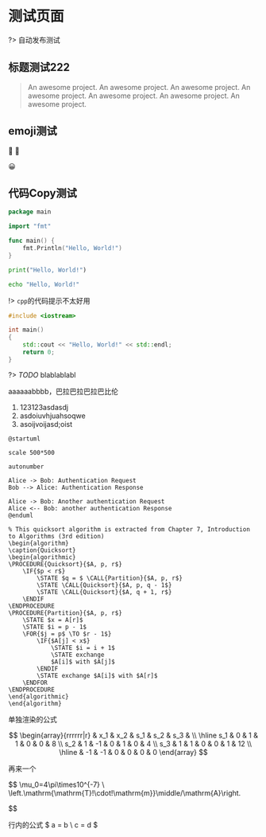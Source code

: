 # 测试页面

?> 自动发布测试

## 标题测试222

> An awesome project.
> An awesome project.
> An awesome project.
> An awesome project.
> An awesome project.
> An awesome project.
> An awesome project.

## emoji测试

:100: :100:

:grinning:

## 代码Copy测试

```go
package main

import "fmt"

func main() {
    fmt.Println("Hello, World!")
}
```

```python
print("Hello, World!")
```

```bash
echo "Hello, World!"
```

!> `cpp`的代码提示不太好用

```cpp
#include <iostream>

int main()
{
	std::cout << "Hello, World!" << std::endl;
	return 0;
}
```

?> _TODO_ blablablabl

aaaaaabbbb，巴拉巴拉巴拉巴比伦

1. 123123asdasdj
2. asdoiuvhjuahsoqwe
3. asoijvoijasd;oist

```plantuml
@startuml

scale 500*500

autonumber

Alice -> Bob: Authentication Request
Bob --> Alice: Authentication Response

Alice -> Bob: Another authentication Request
Alice <-- Bob: another authentication Response
@enduml
```

```algorithm
% This quicksort algorithm is extracted from Chapter 7, Introduction to Algorithms (3rd edition)
\begin{algorithm}
\caption{Quicksort}
\begin{algorithmic}
\PROCEDURE{Quicksort}{$A, p, r$}
    \IF{$p < r$} 
        \STATE $q = $ \CALL{Partition}{$A, p, r$}
        \STATE \CALL{Quicksort}{$A, p, q - 1$}
        \STATE \CALL{Quicksort}{$A, q + 1, r$}
    \ENDIF
\ENDPROCEDURE
\PROCEDURE{Partition}{$A, p, r$}
    \STATE $x = A[r]$
    \STATE $i = p - 1$
    \FOR{$j = p$ \TO $r - 1$}
        \IF{$A[j] < x$}
            \STATE $i = i + 1$
            \STATE exchange
            $A[i]$ with $A[j]$
        \ENDIF
        \STATE exchange $A[i]$ with $A[r]$
    \ENDFOR
\ENDPROCEDURE
\end{algorithmic}
\end{algorithm}
```

单独渲染的公式 

$$
\begin{array}{rrrrrr|r}
               & x_1 & x_2 & s_1 & s_2 & s_3 &    \\ \hline
           s_1 &   0 &   1 &   1 &   0 &   0 &  8 \\
           s_2 &   1 &  -1 &   0 &   1 &   0 &  4 \\
           s_3 &   1 &   1 &   0 &   0 &   1 & 12 \\ \hline
               &  -1 &  -1 &   0 &   0 &   0 &  0
\end{array}
$$

再来一个

$$
\mu_0=4\pi\times10^{-7} \ \left.\mathrm{\mathrm{T}\!\cdot\!\mathrm{m}}\middle/\mathrm{A}\right.

$$

行内的公式 $ a = b \ c = d $
